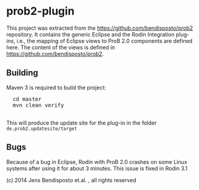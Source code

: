 # prob2-plugin

This project was extracted from the https://github.com/bendisposto/prob2 repository. It contains the generic Eclipse and the Rodin Integration plug-ins, i.e., the mapping of Eclipse views to ProB 2.0 components are defined here. The content of the views is defined in https://github.com/bendisposto/prob2.


## Building
Maven 3 is required to build the project: 
  <pre>
  cd master
  mvn clean verify 
  </pre>  

This will produce the update site for the plug-in in the folder `de.prob2.updatesite/target`

## Bugs 
Because of a bug in Eclipse, Rodin with ProB 2.0 crashes on some Linux systems after using it for about 3 minutes. This issue is fixed in Rodin 3.1


(c) 2014 Jens Bendisposto et.al. , all rights reserved
